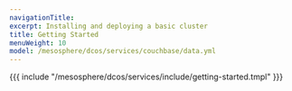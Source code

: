 ```yaml
---
navigationTitle:
excerpt: Installing and deploying a basic cluster
title: Getting Started
menuWeight: 10
model: /mesosphere/dcos/services/couchbase/data.yml
---
```


{{{ include "/mesosphere/dcos/services/include/getting-started.tmpl" }}}
